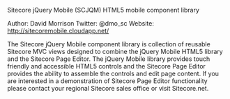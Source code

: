 Sitecore jQuery Mobile (SCJQM) HTML5 mobile component library

Author: David Morrison
Twitter: @dmo_sc
Website: 
http://sitecoremobile.cloudapp.net/

The Sitecore jQuery Mobile component library is collection of reusable 
Sitecore MVC views designed to combine the jQuery Mobile HTML5 library 
and the Sitecore Page Editor. The jQuery Mobile library provides touch 
friendly and accessible HTML5 controls and the Sitecore Page Editor provides 
the ability to assemble the controls and edit page content. If you are 
interested in a demonstration of Sitecore Page Editor functionality please 
contact your regional Sitecore sales office or visit Sitecore.net. 
